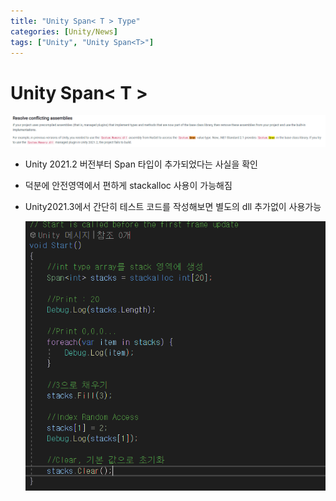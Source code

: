 ```yaml
---
title: "Unity Span< T > Type"
categories: [Unity/News]
tags: ["Unity", "Unity Span<T>"]
---
```




# Unity Span< T >

![image-20220815164824306](https://raw.githubusercontent.com/hns17/ImageContainer/main/img/image-20220815164824306.png)

- Unity 2021.2 버전부터 Span 타입이 추가되었다는 사실을 확인
- 덕분에 안전영역에서 편하게 stackalloc 사용이 가능해짐

- Unity2021.3에서 간단히 테스트 코드를 작성해보면 별도의 dll 추가없이 사용가능

  ![image-20220815170813215](https://raw.githubusercontent.com/hns17/ImageContainer/main/img/image-20220815170813215.png)



